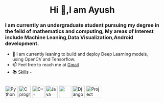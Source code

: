<h1 align='center'>Hi 👋,I am Ayush</h1>
<h3 align='left'>I am currently an undergraduate student pursuing my degree in the feild of mathematics and computing, My areas of Interest include Machine Leaning,Data Visualization,Android development. </h3>

* 🌱 I am currently leaning to build and deploy Deep Learning models, using OpenCV and Tensorflow.
* 📫 Feel free to reach me at [ Gmail ](ayush.singh.2k2@gmail.com)
* 📚 Skills - 
<br>
<img src='https://devicons.github.io/devicon/devicon.git/icons/python/python-original.svg' alt='Python' height=40 width=40>
<img src='https://devicons.github.io/devicon/devicon.git/icons/c/c-original.svg' alt='C programming Language' height=40 width=40>
<img src='https://devicons.github.io/devicon/devicon.git/icons/cplusplus/cplusplus-original.svg' alt='C++' height=40 width=40>
<img src='https://devicons.github.io/devicon/devicon.git/icons/java/java-original-wordmark.svg' alt='Java' height=40 width=40>
<img src='https://developer.android.com/studio/images/studio-icon-preview.svg',alt='Android Studio' height=40 width=40>
<img src='https://devicons.github.io/devicon/devicon.git/icons/django/django-plain.svg' alt='Django' height=40 width=40>
<img src='https://jupyter.org/assets/nav_logo.svg' alt='Project Jupyter' height=40 width=50>
